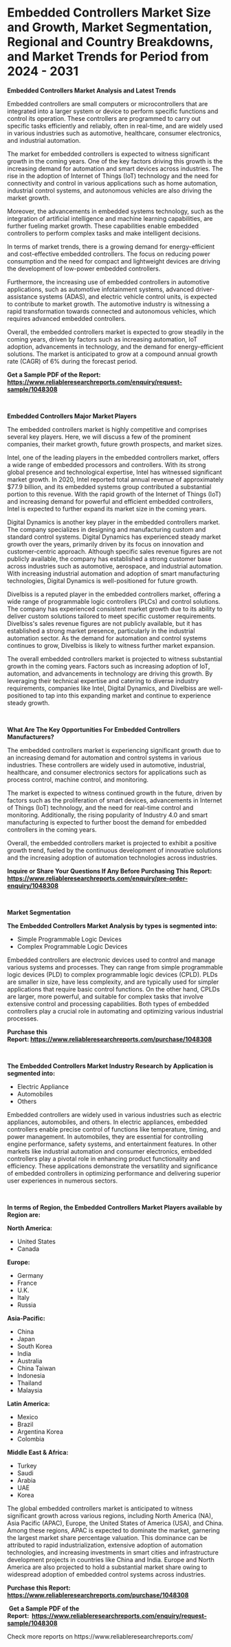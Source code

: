 <p><h1>Embedded Controllers Market Size and Growth, Market Segmentation, Regional and Country Breakdowns, and Market Trends for Period from 2024 -  2031</h1></p><p><strong>Embedded Controllers Market Analysis and Latest Trends</strong></p>
<p><p>Embedded controllers are small computers or microcontrollers that are integrated into a larger system or device to perform specific functions and control its operation. These controllers are programmed to carry out specific tasks efficiently and reliably, often in real-time, and are widely used in various industries such as automotive, healthcare, consumer electronics, and industrial automation.</p><p>The market for embedded controllers is expected to witness significant growth in the coming years. One of the key factors driving this growth is the increasing demand for automation and smart devices across industries. The rise in the adoption of Internet of Things (IoT) technology and the need for connectivity and control in various applications such as home automation, industrial control systems, and autonomous vehicles are also driving the market growth.</p><p>Moreover, the advancements in embedded systems technology, such as the integration of artificial intelligence and machine learning capabilities, are further fueling market growth. These capabilities enable embedded controllers to perform complex tasks and make intelligent decisions.</p><p>In terms of market trends, there is a growing demand for energy-efficient and cost-effective embedded controllers. The focus on reducing power consumption and the need for compact and lightweight devices are driving the development of low-power embedded controllers.</p><p>Furthermore, the increasing use of embedded controllers in automotive applications, such as automotive infotainment systems, advanced driver-assistance systems (ADAS), and electric vehicle control units, is expected to contribute to market growth. The automotive industry is witnessing a rapid transformation towards connected and autonomous vehicles, which requires advanced embedded controllers.</p><p>Overall, the embedded controllers market is expected to grow steadily in the coming years, driven by factors such as increasing automation, IoT adoption, advancements in technology, and the demand for energy-efficient solutions. The market is anticipated to grow at a compound annual growth rate (CAGR) of 6% during the forecast period.</p></p>
<p><strong>Get a Sample PDF of the Report:&nbsp; <a href="https://www.reliableresearchreports.com/enquiry/request-sample/1048308">https://www.reliableresearchreports.com/enquiry/request-sample/1048308</a></strong></p>
<p>&nbsp;</p>
<p><strong>Embedded Controllers Major Market Players</strong></p>
<p><p>The embedded controllers market is highly competitive and comprises several key players. Here, we will discuss a few of the prominent companies, their market growth, future growth prospects, and market sizes.</p><p>Intel, one of the leading players in the embedded controllers market, offers a wide range of embedded processors and controllers. With its strong global presence and technological expertise, Intel has witnessed significant market growth. In 2020, Intel reported total annual revenue of approximately $77.9 billion, and its embedded systems group contributed a substantial portion to this revenue. With the rapid growth of the Internet of Things (IoT) and increasing demand for powerful and efficient embedded controllers, Intel is expected to further expand its market size in the coming years.</p><p>Digital Dynamics is another key player in the embedded controllers market. The company specializes in designing and manufacturing custom and standard control systems. Digital Dynamics has experienced steady market growth over the years, primarily driven by its focus on innovation and customer-centric approach. Although specific sales revenue figures are not publicly available, the company has established a strong customer base across industries such as automotive, aerospace, and industrial automation. With increasing industrial automation and adoption of smart manufacturing technologies, Digital Dynamics is well-positioned for future growth.</p><p>Divelbiss is a reputed player in the embedded controllers market, offering a wide range of programmable logic controllers (PLCs) and control solutions. The company has experienced consistent market growth due to its ability to deliver custom solutions tailored to meet specific customer requirements. Divelbiss's sales revenue figures are not publicly available, but it has established a strong market presence, particularly in the industrial automation sector. As the demand for automation and control systems continues to grow, Divelbiss is likely to witness further market expansion.</p><p>The overall embedded controllers market is projected to witness substantial growth in the coming years. Factors such as increasing adoption of IoT, automation, and advancements in technology are driving this growth. By leveraging their technical expertise and catering to diverse industry requirements, companies like Intel, Digital Dynamics, and Divelbiss are well-positioned to tap into this expanding market and continue to experience steady growth.</p></p>
<p>&nbsp;</p>
<p><strong>What Are The Key Opportunities For Embedded Controllers Manufacturers?</strong></p>
<p><p>The embedded controllers market is experiencing significant growth due to an increasing demand for automation and control systems in various industries. These controllers are widely used in automotive, industrial, healthcare, and consumer electronics sectors for applications such as process control, machine control, and monitoring.</p><p>The market is expected to witness continued growth in the future, driven by factors such as the proliferation of smart devices, advancements in Internet of Things (IoT) technology, and the need for real-time control and monitoring. Additionally, the rising popularity of Industry 4.0 and smart manufacturing is expected to further boost the demand for embedded controllers in the coming years.</p><p>Overall, the embedded controllers market is projected to exhibit a positive growth trend, fueled by the continuous development of innovative solutions and the increasing adoption of automation technologies across industries.</p></p>
<p><strong>Inquire or Share Your Questions If Any Before Purchasing This Report: <a href="https://www.reliableresearchreports.com/enquiry/pre-order-enquiry/1048308">https://www.reliableresearchreports.com/enquiry/pre-order-enquiry/1048308</a></strong></p>
<p>&nbsp;</p>
<p><strong>Market Segmentation</strong></p>
<p><strong>The Embedded Controllers Market Analysis by types is segmented into:</strong></p>
<p><ul><li>Simple Programmable Logic Devices</li><li>Complex Programmable Logic Devices</li></ul></p>
<p><p>Embedded controllers are electronic devices used to control and manage various systems and processes. They can range from simple programmable logic devices (PLD) to complex programmable logic devices (CPLD). PLDs are smaller in size, have less complexity, and are typically used for simpler applications that require basic control functions. On the other hand, CPLDs are larger, more powerful, and suitable for complex tasks that involve extensive control and processing capabilities. Both types of embedded controllers play a crucial role in automating and optimizing various industrial processes.</p></p>
<p><strong>Purchase this Report:&nbsp;<a href="https://www.reliableresearchreports.com/purchase/1048308">https://www.reliableresearchreports.com/purchase/1048308</a></strong></p>
<p>&nbsp;</p>
<p><strong>The Embedded Controllers Market Industry Research by Application is segmented into:</strong></p>
<p><ul><li>Electric Appliance</li><li>Automobiles</li><li>Others</li></ul></p>
<p><p>Embedded controllers are widely used in various industries such as electric appliances, automobiles, and others. In electric appliances, embedded controllers enable precise control of functions like temperature, timing, and power management. In automobiles, they are essential for controlling engine performance, safety systems, and entertainment features. In other markets like industrial automation and consumer electronics, embedded controllers play a pivotal role in enhancing product functionality and efficiency. These applications demonstrate the versatility and significance of embedded controllers in optimizing performance and delivering superior user experiences in numerous sectors.</p></p>
<p>&nbsp;</p>
<p><strong>In terms of Region, the Embedded Controllers Market Players available by Region are:</strong></p>
<p>
    <p> <strong> North America: </strong>
        <ul>
            <li>United States</li>
            <li>Canada</li>
        </ul>
        </p> 
    <p> <strong> Europe: </strong>
        <ul>
            <li>Germany</li>
            <li>France</li>
            <li>U.K.</li>
            <li>Italy</li>
            <li>Russia</li>
        </ul>
        </p> 
    <p> <strong> Asia-Pacific: </strong>
        <ul>
            <li>China</li>
            <li>Japan</li>
            <li>South Korea</li>
            <li>India</li>
            <li>Australia</li>
            <li>China Taiwan</li>
            <li>Indonesia</li>
            <li>Thailand</li>
            <li>Malaysia</li>
        </ul>
        </p> 
    <p> <strong> Latin America: </strong>
        <ul>
            <li>Mexico</li>
            <li>Brazil</li>
            <li>Argentina Korea</li>
            <li>Colombia</li>
        </ul>
        </p> 
    <p> <strong> Middle East & Africa: </strong>
        <ul>
            <li>Turkey</li>
            <li>Saudi</li>
            <li>Arabia</li>
            <li>UAE</li>
            <li>Korea</li>
        </ul>
    </p>
    </p>
<p><p>The global embedded controllers market is anticipated to witness significant growth across various regions, including North America (NA), Asia Pacific (APAC), Europe, the United States of America (USA), and China. Among these regions, APAC is expected to dominate the market, garnering the largest market share percentage valuation. This dominance can be attributed to rapid industrialization, extensive adoption of automation technologies, and increasing investments in smart cities and infrastructure development projects in countries like China and India. Europe and North America are also projected to hold a substantial market share owing to widespread adoption of embedded control systems across industries.</p></p>
<p><strong>Purchase this Report: <a href="https://www.reliableresearchreports.com/purchase/1048308">https://www.reliableresearchreports.com/purchase/1048308</a></strong></p>
<p>&nbsp;<strong>Get a Sample PDF of the Report:&nbsp;&nbsp;<a href="https://www.reliableresearchreports.com/enquiry/request-sample/1048308">https://www.reliableresearchreports.com/enquiry/request-sample/1048308</a></strong></p>
<p><strong></strong></p>
<p>Check more reports on https://www.reliableresearchreports.com/</p>